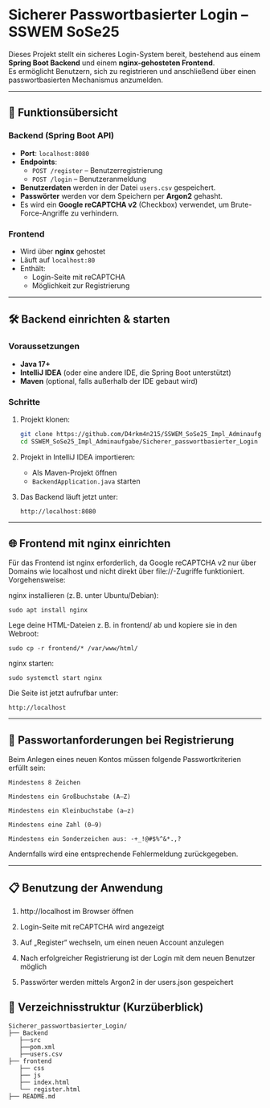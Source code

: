# Sicherer Passwortbasierter Login – SSWEM SoSe25

Dieses Projekt stellt ein sicheres Login-System bereit, bestehend aus einem **Spring Boot Backend** und einem **nginx-gehosteten Frontend**.  
Es ermöglicht Benutzern, sich zu registrieren und anschließend über einen passwortbasierten Mechanismus anzumelden.

---

## 🧠 Funktionsübersicht

### Backend (Spring Boot API)
- **Port**: `localhost:8080`
- **Endpoints**:
  - `POST /register` – Benutzerregistrierung
  - `POST /login` – Benutzeranmeldung
- **Benutzerdaten** werden in der Datei `users.csv` gespeichert.
- **Passwörter** werden vor dem Speichern per **Argon2** gehasht.
- Es wird ein **Google reCAPTCHA v2** (Checkbox) verwendet, um Brute-Force-Angriffe zu verhindern.

### Frontend
- Wird über **nginx** gehostet
- Läuft auf `localhost:80`
- Enthält:
  - Login-Seite mit reCAPTCHA
  - Möglichkeit zur Registrierung

---

## 🛠️ Backend einrichten & starten

### Voraussetzungen
- **Java 17+**
- **IntelliJ IDEA** (oder eine andere IDE, die Spring Boot unterstützt)
- **Maven** (optional, falls außerhalb der IDE gebaut wird)

### Schritte
1. Projekt klonen:
   ```bash
   git clone https://github.com/D4rkm4n215/SSWEM_SoSe25_Impl_Adminaufgabe.git
   cd SSWEM_SoSe25_Impl_Adminaufgabe/Sicherer_passwortbasierter_Login
   ```

2. Projekt in IntelliJ IDEA importieren:
   - Als Maven-Projekt öffnen
   - `BackendApplication.java` starten

3. Das Backend läuft jetzt unter:
   ```
   http://localhost:8080
   ```

---

## 🌐 Frontend mit nginx einrichten

Für das Frontend ist nginx erforderlich, da Google reCAPTCHA v2 nur über Domains wie localhost und nicht direkt über file://-Zugriffe funktioniert.
Vorgehensweise:

nginx installieren (z. B. unter Ubuntu/Debian):
```
sudo apt install nginx
```
Lege deine HTML-Dateien z. B. in frontend/ ab und kopiere sie in den Webroot:
```
sudo cp -r frontend/* /var/www/html/
```
nginx starten:
```
sudo systemctl start nginx
```
Die Seite ist jetzt aufrufbar unter:
```
http://localhost
```
---
## 🧾 Passwortanforderungen bei Registrierung

Beim Anlegen eines neuen Kontos müssen folgende Passwortkriterien erfüllt sein:

    Mindestens 8 Zeichen

    Mindestens ein Großbuchstabe (A–Z)

    Mindestens ein Kleinbuchstabe (a–z)

    Mindestens eine Zahl (0–9)

    Mindestens ein Sonderzeichen aus: -+_!@#$%^&*.,?

Andernfalls wird eine entsprechende Fehlermeldung zurückgegeben.

---

## 📋 Benutzung der Anwendung

1. http://localhost im Browser öffnen

2. Login-Seite mit reCAPTCHA wird angezeigt

3. Auf „Register“ wechseln, um einen neuen Account anzulegen

4. Nach erfolgreicher Registrierung ist der Login mit dem neuen Benutzer möglich

5. Passwörter werden mittels Argon2 in der users.json gespeichert

## 📁 Verzeichnisstruktur (Kurzüberblick)

```
Sicherer_passwortbasierter_Login/
├── Backend
   ├──src
   ├──pom.xml
   ├──users.csv
├── frontend
   ├── css
   ├── js
   ├── index.html
   └── register.html
├── README.md
```
